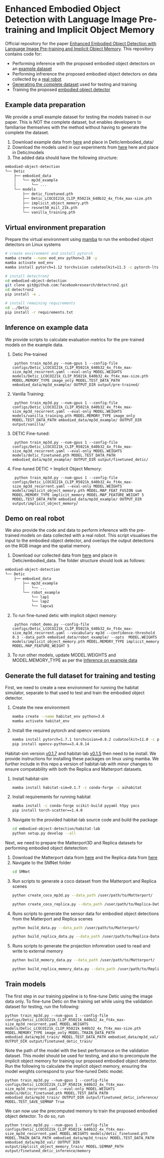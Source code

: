 # Enhanced Embodied Object Detection with Language Image Pre-training and Implicit Object Memory #
Official repository for the paper [Enhanced Embodied Object Detection with Language Image Pre-training and Implicit Object Memory](https://embodied-object-detection.github.io/). This repository contains code for:
* Performing inference with the proposed embodied object detectors on an [example dataset](#example-data-preparation)
* Performing infrerence the proposed embodied object detectors on data collected by a [real robot](#demo-on-real-robot)
* [Generating the complete dataset](#generate-the-full-dataset-for-training-and-testing) used for testing and training
* Training the proposed [embodied object detector](#train-models)

## Example data preparation ##
We provide a small example dataset for testing the models trained in our paper. This is NOT the complete dataset, but enables developers to familiarise themselves with the method without having to generate the complete the dataset.
1) Download example data from [here](https://1drv.ms/u/s!AnUcX0micjmciuR7FYs7_4i9bKK6PA) and place in Detic/embodied_data/
2) Download the models used in our experiments from [here](https://1drv.ms/u/s!AnUcX0micjmciuU3ozLp9aLgWJ1NwQ?e=fQFWBV) here and place in Detic/models
3) The added data should have the following structure:
```bash
embodied-object-detection
└── Detic
    ├── embodied_data
    │   └── mp3d_example
    │       └── ...
    └── models
        ├── detic_finetuned.pth
        ├── Detic_LCOCOI21k_CLIP_R5021k_640b32_4x_ft4x_max-size.pth
        ├── implicit_object_memory.pth
        ├── resnet50_miil_21k.pth
        └── vanilla_training.pth
```

## Virtual environment preparation ##
Prepare the virtual environment using [mamba](https://mamba.readthedocs.io/en/latest/installation/mamba-installation.html#mamba-install) to run the embodied object detectors on Linux systems
```bash
# create environment and install pytorch
mamba create --name eod_env python=3.10 -y
mamba activate eod_env
mamba install pytorch=1.12 torchvision cudatoolkit=11.3 -c pytorch-lts -c nvidia

# install detectron2
cd embodied-object-detection
git clone git@github.com:facebookresearch/detectron2.git
cd detectron2
pip install -e .

# install remaining requirements
cd ../Detic
pip install -r requirements.txt
```

## Inference on example data ##
We provide scripts to calculate evaluation metrics for the pre-trained models on the example data.
1) Detic Pre-trained

		python train_mp3d.py --num-gpus 1 --config-file configs/Detic_LCOCOI21k_CLIP_R5021k_640b32_4x_ft4x_max-size_mp3d_recurrent.yaml --eval-only MODEL.WEIGHTS models/Detic_LCOCOI21k_CLIP_R5021k_640b32_4x_ft4x_max-size.pth MODEL.MEMORY_TYPE image_only MODEL.TEST_DATA_PATH embodied_data/mp3d_example/ OUTPUT_DIR output/pre-trained/

2) Vanilla Training: 

		python train_mp3d.py --num-gpus 1 --config-file configs/Detic_LCOCOI21k_CLIP_R5021k_640b32_4x_ft4x_max-size_mp3d_recurrent.yaml --eval-only MODEL.WEIGHTS models/vanilla_training.pth MODEL.MEMORY_TYPE image_only MODEL.TEST_DATA_PATH embodied_data/mp3d_example/ OUTPUT_DIR output/vanilla/

3) DETIC Fine-tuned:

		python train_mp3d.py --num-gpus 1 --config-file configs/Detic_LCOCOI21k_CLIP_R5021k_640b32_4x_ft4x_max-size_mp3d_recurrent.yaml --eval-only MODEL.WEIGHTS models/detic_finetuned.pth MODEL.TEST_DATA_PATH embodied_data/mp3d_example/ OUTPUT_DIR output/finetuned_detic/

4) Fine-tuned DETIC + Implicit Object Memory:

		python train_mp3d.py --num-gpus 1 --config-file configs/Detic_LCOCOI21k_CLIP_R5021k_640b32_4x_ft4x_max-size_mp3d_recurrent.yaml --eval-only MODEL.WEIGHTS models/implicit_object_memory.pth MODEL.MAP_FEAT_FUSION sum MODEL.MEMORY_TYPE implicit_memory MODEL.MAP_FEATURE_WEIGHT 5 MODEL.TEST_DATA_PATH embodied_data/mp3d_example/ OUTPUT_DIR output/implicit_object_memory/

## Demo on real robot
We also provide the code and data to perform inference with the pre-trained models on data collected with a real robot. This script visualises the input to the embodied object detector, and overlays the output detections on the RGB image and the spatial memory.
1) Download our collected data from [here](https://1drv.ms/u/s!AnUcX0micjmciuR8Uh3m3RejabJ2kg?e=3bd6ps) and place in Detic/embodied_data. The folder structure should look as follows:
```bash
embodied-object-detection
└── Detic
    ├── embodied_data
        ├── mp3d_example
        │   └── ...
        └── robot_example
            └── lap1
            └── lap2
            └── lapcw1
```
2) To run fine-tuned detic with implicit object memory:
    
		python robot_demo.py --config-file configs/Detic_LCOCOI21k_CLIP_R5021k_640b32_4x_ft4x_max-size_mp3d_recurrent.yaml --vocabulary mp3d --confidence-threshold 0.3 --data_path embodied_data/robot_example/ --opts  MODEL.WEIGHTS models/implicit_object_memory.pth MODEL.MEMORY_TYPE implicit_memory MODEL.MAP_FEATURE_WEIGHT 5

3) To run other models, update MODEL.WEIGHTS and MODEL.MEMORY_TYPE as per the [Inference on example data](#inference-on-example-data)

## Generate the full dataset for training and testing
First, we need to create a new environment for running the habitat simulator, separate to that used to test and train the embodied object detector. 
1) Create the new environment
	```bash
	mamba create --name habitat_env python=3.6
	mamba activate habitat_env
	```
2) Install the required pytorch and opencv versions
	```bash
	mamba install pytorch=1.7.1 torchvision=0.8.2 cudatoolkit=11.0 -c pytorch -c nvidia
	pip install opencv-python==3.4.0.14
	```
Habitat-sim version [v0.1.7](https://github.com/facebookresearch/habitat-sim/tree/v0.1.7) and habitat-lab [v0.1.5](https://github.com/facebookresearch/habitat-lab/tree/v0.1.5) then need to be install. We provide instructions for installing these packages on linux using mamba. We further include in this repo a version of habitat-lab with minor changes to ensure compatability with both the Replica and Matterport datasets.
1) Install habitat-sim
	```bash
	mamba install habitat-sim=0.1.7 -c conda-forge -c aihabitat
	```
 2) Install requirements for running habitat
	```bash
	mamba install -c conda-forge scikit-build pyyaml h5py yacs
 	pip install torch-scatter==1.4.0
	```
 3) Navigate to the provided habitat-lab source code and build the package
	```bash
	cd embodied-object-detection/habitat-lab
	python setup.py develop --all
	```
 
Next, we need to prepare the Matterport3D and Replica datasets for performing embodied object detetection:
1) Download the Matterport data from [here](https://niessner.github.io/Matterport/) and the Replica data from [here](https://github.com/facebookresearch/Replica-Dataset)
2) Navigate to the SMNet folder
	```bash
	cd SMNet
	```
3) Run scripts to generate a coco dataset from the Matterport and Replica scenes
	```bash
	python create_coco_mp3d.py --data_path /user/path/to/Matterport/
	```
 	```bash
	python create_coco_replica.py --data_path /user/path/to/Replica-Dataset/
	```
4) Runs scripts to generate the sensor data for embodied object detections from the Matterport and Replica scenes
	```bash
	python build_data.py --data_path /user/path/to/Matterport/
	```
 	```bash
	python build_replica_data.py --data_path /user/path/to/Replica-Dataset/
	``` 
5) Runs scripts to generate the projection infomration used to read and write to external memory
	```bash
	python build_memory_data.py --data_path /user/path/to/Matterport/
	```
 	```bash
	python build_replica_memory_data.py --data_path /user/path/to/Replica-Dataset/
	```  

## Train models
The first step in our training pipeline is to fine-tune Detic using the image data only. To fine-tune Detic on the training set while using the validation dataset for testing, run the following:

	python train_mp3d.py --num-gpus 1 --config-file configs/Detic_LCOCOI21k_CLIP_R5021k_640b32_4x_ft4x_max-size_mp3d_recurrent.yaml MODEL.WEIGHTS models/Detic_LCOCOI21k_CLIP_R5021k_640b32_4x_ft4x_max-size.pth MODEL.MEMORY_TYPE image_only MODEL.TRAIN_DATA_PATH embodied_data/mp3d_train/ MODEL.TEST_DATA_PATH embodied_data/mp3d_val/ OUTPUT_DIR output/finetuned_detic_train/

Note the path of the model with the best performance on the validation dataset. This model should be used for testing, and also to precompute the implicit object memory for training our proposed embodied object detector. Run the following to calculate the implicit object memory, ensuring the model weights correspond to your fine-tuned Detic model.

	python train_mp3d.py --num-gpus 1 --config-file configs/Detic_LCOCOI21k_CLIP_R5021k_640b32_4x_ft4x_max-size_mp3d_recurrent.yaml --eval-only MODEL.WEIGHTS models/detic_finetuned.pth MODEL.TEST_DATA_PATH embodied_data/mp3d_train/ OUTPUT_DIR output/finetuned_detic_inference/ MODEL.TEST_SAVE_SEMMAP True

We can now use the precomputed memory to train the proposed embodied object detector. To do so, run 

	python train_mp3d.py --num-gpus 1 --config-file configs/Detic_LCOCOI21k_CLIP_R5021k_640b32_4x_ft4x_max-size_mp3d_recurrent.yaml MODEL.WEIGHTS models/detic_finetuned.pth MODEL.TRAIN_DATA_PATH embodied_data/mp3d_train/ MODEL.TEST_DATA_PATH embodied_data/mp3d_val/ OUTPUT_DIR output/implicit_object_memory_train/ MODEL.SEMMAP_PATH output/finetuned_detic_inference/memory

